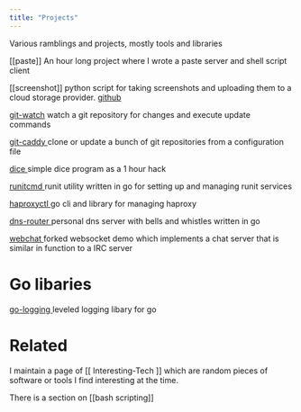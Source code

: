 ```yaml
---
title: "Projects"
---
```


Various ramblings and projects, mostly tools and libraries


[[paste]]
An hour long project where I wrote a paste server and shell script client

[[screenshot]]
python script for taking screenshots and uploading them to a cloud storage provider. [github](https://github.com/sigmonsays/screenshot)

[git-watch](https://github.com/sigmonsays/git-watch)
watch a git repository for changes and execute update commands

[ git-caddy ](https://github.com/sigmonsays/git-caddy)
clone or update a bunch of git repositories from a configuration file

[ dice ](https://github.com/sigmonsays/dice)
simple dice program as a 1 hour hack

[ runitcmd ](https://github.com/sigmonsays/runitcmd)
runit utility written in go for setting up and managing runit services

[ haproxyctl ](https://github.com/sigmonsays/haproxyctl)
go cli and library for managing haproxy

[ dns-router ](https://github.com/sigmonsays/dns-router)
personal dns server with bells and whistles written in go

[ webchat ](https://github.com/sigmonsays/webchat)
forked websocket demo which implements a chat server that is similar in function to a IRC server

# Go libaries

[ go-logging ](https://github.com/sigmonsays/go-logging)
leveled logging libary for go

# Related

I maintain a page of [[ Interesting-Tech ]] which are random pieces of software or tools I find interesting at the time.

There is a section on [[bash scripting]]
